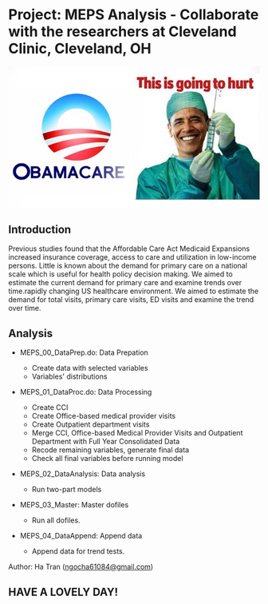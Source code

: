 
# Project: MEPS Analysis - Collaborate with the researchers at Cleveland Clinic, Cleveland, OH


![Alt text](image/obamacare.png?raw=true "Title")

## Introduction
Previous studies found that the Affordable Care Act Medicaid Expansions increased insurance coverage, access to care and utilization in low-income persons. Little is known about the demand for primary care on a national scale which is useful for health policy decision making. We aimed to estimate the current demand for primary care and examine trends over time.rapidly changing US healthcare environment. We aimed to estimate the demand for total visits, primary care visits, ED visits and examine the trend over time.


## Analysis

- MEPS_00_DataPrep.do: Data Prepation
	* Create data with selected variables
	* Variables' distributions
- MEPS_01_DataProc.do: Data Processing
	* Create CCI
	* Create Office-based medical provider visits
	* Create Outpatient department visits
	* Merge CCI, Office-based Medical Provider Visits and Outpatient Department with Full Year Consolidated Data
	* Recode remaining variables, generate final data
	* Check all final variables before running model

- MEPS_02_DataAnalysis: Data analysis
	* Run two-part models

- MEPS_03_Master: Master dofiles
	* Run all dofiles. 

- MEPS_04_DataAppend: Append data
	* Append data for trend tests.


Author: Ha Tran (ngocha61084@gmail.com)



## HAVE A LOVELY DAY!

